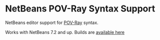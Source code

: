 NetBeans POV-Ray Syntax Support
===============================

NetBeans editor support for [POV-Ray](http://povray.org) syntax.

Works with NetBeans 7.2 and up.  Builds are [available here](http://timboudreau.com/builds)

